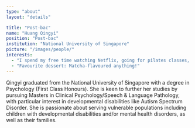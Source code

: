 ```yaml
---
type: "about"
layout: "details"

title: "Post-bac"
name: "Huang Qingyi"
position: "Post-bac"
institution: "National University of Singapore"
picture: "/images/people/"
interests:
  - "I spend my free time watching Netflix, going for pilates classes, drawing, reading, hanging out with friends, take pictures of my dog, and (when I have the money) travelling!"
  - "Favourite dessert: Matcha-flavoured anything!"
---
```


Qingyi graduated from the National University of Singapore with a degree in Psychology (First Class Honours). She is keen to further her studies by pursuing Masters in Clinical Psychology/Speech & Language Pathology, with particular interest in developmental disabilities like Autism Spectrum Disorder. She is passionate about serving vulnerable populations including children with developmental disabilities and/or mental health disorders, as well as their families.
